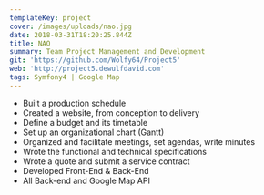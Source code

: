 ```yaml
---
templateKey: project
cover: /images/uploads/nao.jpg
date: 2018-03-31T18:20:25.844Z
title: NAO
summary: Team Project Management and Development
git: 'https://github.com/Wolfy64/Project5'
web: 'http://project5.dewulfdavid.com'
tags: Symfony4 | Google Map
---
```


- Built a production schedule
- Created a website, from conception to delivery
- Define a budget and its timetable
- Set up an organizational chart (Gantt)
- Organized and facilitate meetings, set agendas, write minutes
- Wrote the functional and technical specifications
- Wrote a quote and submit a service contract
- Developed Front-End & Back-End
- All Back-end and Google Map API
